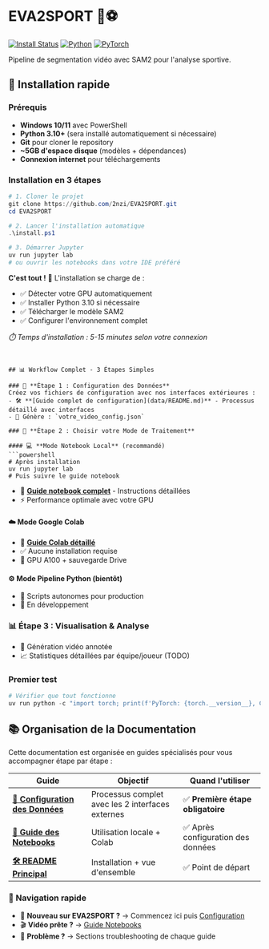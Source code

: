 # EVA2SPORT 🏀⚽

[![Install Status](https://img.shields.io/badge/install-automatic-green)](./install.ps1)
[![Python](https://img.shields.io/badge/python-3.10+-blue)](https://python.org)
[![PyTorch](https://img.shields.io/badge/pytorch-2.5+-orange)](https://pytorch.org)

Pipeline de segmentation vidéo avec SAM2 pour l'analyse sportive.

## 🚀 Installation rapide

### Prérequis
- **Windows 10/11** avec PowerShell
- **Python 3.10+** (sera installé automatiquement si nécessaire)
- **Git** pour cloner le repository
- **~5GB d'espace disque** (modèles + dépendances)
- **Connexion internet** pour téléchargements

### Installation en 3 étapes

```powershell
# 1. Cloner le projet
git clone https://github.com/2nzi/EVA2SPORT.git
cd EVA2SPORT

# 2. Lancer l'installation automatique
.\install.ps1

# 3. Démarrer Jupyter
uv run jupyter lab
# ou ouvrir les notebooks dans votre IDE préféré

```

**C'est tout !** 🎉 L'installation se charge de :
- ✅ Détecter votre GPU automatiquement  
- ✅ Installer Python 3.10 si nécessaire
- ✅ Télécharger le modèle SAM2
- ✅ Configurer l'environnement complet

*⏱️ Temps d'installation : 5-15 minutes selon votre connexion*

```


## 📊 Workflow Complet - 3 Étapes Simples

### 🎯 **Étape 1 : Configuration des Données**
Créez vos fichiers de configuration avec nos interfaces extérieures :
- 🛠️ **[Guide complet de configuration](data/README.md)** - Processus détaillé avec interfaces
- 📄 Génère : `votre_video_config.json`

### 🚀 **Étape 2 : Choisir votre Mode de Traitement**

#### 💻 **Mode Notebook Local** (recommandé)
```powershell
# Après installation
uv run jupyter lab
# Puis suivre le guide notebook
```
- 📖 **[Guide notebook complet](notebook/README.md)** - Instructions détaillées
- ⚡ Performance optimale avec votre GPU

#### ☁️ **Mode Google Colab** 
- 📖 **[Guide Colab détaillé](notebook/README.md#mode-2--google-colab)**
- ✅ Aucune installation requise
- 🔄 GPU A100 + sauvegarde Drive

#### ⚙️ **Mode Pipeline Python** (bientôt)
- 🚧 Scripts autonomes pour production
- 🔄 En développement

### 📊 **Étape 3 : Visualisation & Analyse**
- 🎥 Génération vidéo annotée
- 📈 Statistiques détaillées par équipe/joueur (TODO)

### Premier test
```powershell
# Vérifier que tout fonctionne
uv run python -c "import torch; print(f'PyTorch: {torch.__version__}, CUDA: {torch.cuda.is_available()}')"
```

## 📚 Organisation de la Documentation

Cette documentation est organisée en guides spécialisés pour vous accompagner étape par étape :

| Guide | Objectif | Quand l'utiliser |
|-------|----------|------------------|
| **[📁 Configuration des Données](data/README.md)** | Processus complet avec les 2 interfaces externes | ✅ **Première étape obligatoire** |
| **[📔 Guide des Notebooks](notebook/README.md)** | Utilisation locale + Colab | ✅ Après configuration des données |
| **[🛠️ README Principal](README.md)** | Installation + vue d'ensemble | ✅ Point de départ |

### 🔄 Navigation rapide
- 🚀 **Nouveau sur EVA2SPORT ?** → Commencez ici puis [Configuration](data/README.md)
- 🎬 **Vidéo prête ?** → [Guide Notebooks](notebook/README.md)  
- 🐛 **Problème ?** → Sections troubleshooting de chaque guide
```